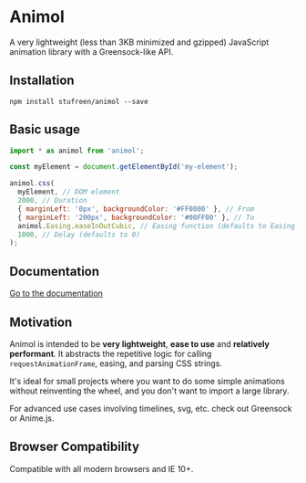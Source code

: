 # Animol

A very lightweight (less than 3KB minimized and gzipped) JavaScript animation library with a Greensock-like API.

## Installation
```
npm install stufreen/animol --save
```

## Basic usage
```javascript
import * as animol from 'animol';

const myElement = document.getElementById('my-element');

animol.css(
  myElement, // DOM element
  2000, // Duration
  { marginLeft: '0px', backgroundColor: '#FF0000' }, // From
  { marginLeft: '200px', backgroundColor: '#00FF00' }, // To
  animol.Easing.easeInOutCubic, // Easing function (defaults to Easing.linear)
  1000, // Delay (defaults to 0)
);
```

## Documentation

[Go to the documentation](/documentation.html)

## Motivation
Animol is intended to be **very lightweight**, **ease to use** and **relatively performant**. It abstracts the repetitive logic for calling `requestAnimationFrame`, easing, and parsing CSS strings.

It's ideal for small projects where you want to do some simple animations without reinventing the wheel, and you don't want to import a large library.

For advanced use cases involving timelines, svg, etc. check out Greensock or Anime.js.

## Browser Compatibility
Compatible with all modern browsers and IE 10+.